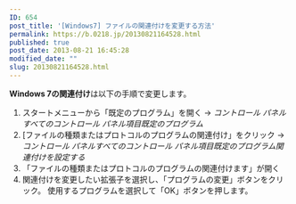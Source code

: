 ```yaml
---
ID: 654
post_title: '[Windows7] ファイルの関連付けを変更する方法'
permalink: https://b.0218.jp/20130821164528.html
published: true
post_date: 2013-08-21 16:45:28
modified_date: ""
slug: 20130821164528.html
---
```

<strong>Windows 7の関連付け</strong>は以下の手順で変更します。
<!--more-->
<ol>
<li>スタートメニューから「既定のプログラム」を開く
→ <em>コントロール パネルすべてのコントロール パネル項目既定のプログラム</em></li>
<li>[ファイルの種類またはプロトコルのプログラムの関連付け」をクリック
→ <em>コントロール パネルすべてのコントロール パネル項目既定のプログラム関連付けを設定する</em></li></li>
<li>「ファイルの種類またはプロトコルのプログラムの関連付けます」が開く</li>
<li>関連付けを変更したい拡張子を選択し、「プログラムの変更」ボタンをクリック。
使用するプログラムを選択して「OK」ボタンを押します。 </li>
</ol>